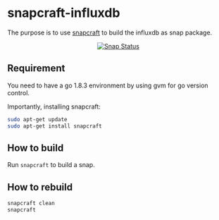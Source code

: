 # snapcraft-influxdb

The purpose is to use [snapcraft](https://developer.ubuntu.com/en/snappy/build-apps/snapcraft-advanced-features/) to build the influxdb as snap package.  

<p align="center">
<a href="https://build.snapcraft.io/user/woodrow-shen/snapcraft-influxdb"><img src="https://build.snapcraft.io/badge/woodrow-shen/snapcraft-influxdb.svg" alt="Snap Status"></a>
</p>

## Requirement

You need to have a go 1.8.3 environment by using gvm for go version control.

Importantly, installing snapcraft:
```bash
sudo apt-get update
sudo apt-get install snapcraft
```

## How to build

Run `snapcraft` to build a snap.

## How to rebuild

```bash
snapcraft clean
snapcraft
```
